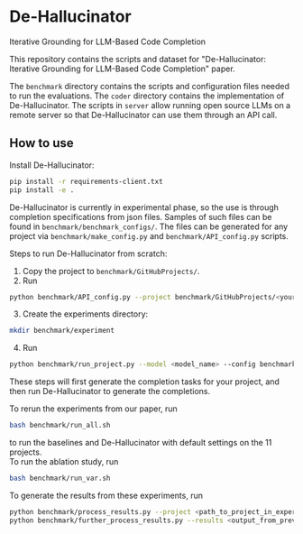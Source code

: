 # De-Hallucinator
Iterative Grounding for LLM-Based Code Completion

This repository contains the scripts and dataset for "De-Hallucinator: Iterative Grounding for LLM-Based Code Completion" paper.

The `benchmark` directory contains the scripts and configuration files needed to run the evaluations.
The `coder` directory contains the implementation of De-Hallucinator.
The scripts in `server` allow running open source LLMs on a remote server so that De-Hallucinator can use them through an API call.  

## How to use
Install De-Hallucinator:
```bash
pip install -r requirements-client.txt
pip install -e .
```
De-Hallucinator is currently in experimental phase, so the use is through completion specifications from json files.
Samples of such files can be found in `benchmark/benchmark_configs/`.
The files can be generated for any project via `benchmark/make_config.py` and `benchmark/API_config.py` scripts.  

Steps to run De-Hallucinator from scratch:  
1. Copy the project to `benchmark/GitHubProjects/`.
2. Run 
```bash
python benchmark/API_config.py --project benchmark/GitHubProjects/<your_project> --tests <path_to_tests> --packageName <package_name>
```
3. Create the experiments directory:
```bash
mkdir benchmark/experiment
```
4. Run
```bash
python benchmark/run_project.py --model <model_name> --config benchmark/becnhmark_configs/<project_config>.json --mode comment --k 4 --c 20 --noTests
```
These steps will first generate the completion tasks for your project, and then run De-Hallucinator to generate the completions.  

To rerun the experiments from our paper, run
```bash
bash benchmark/run_all.sh
```
to run the baselines and De-Hallucinator with default settings on the 11 projects.  
To run the ablation study, run
```bash
bash benchmark/run_var.sh
```
To generate the results from these experiments, run
```bash
python benchmark/process_results.py --project <path_to_project_in_experiment> --modes <list_of_modes> --output <output_dir>
python benchmark/further_process_results.py --results <output_from_previous>
```
